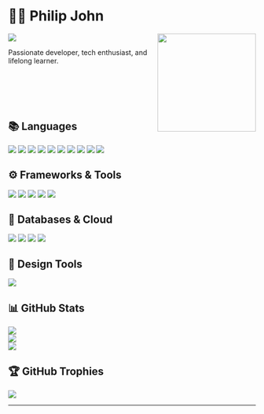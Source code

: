 # 👨‍💻 **Philip John**

[![](https://visitcount.itsvg.in/api?id=PhilipJohn005&icon=0&color=0)](https://visitcount.itsvg.in)
<img src="https://img.freepik.com/premium-photo/coding-website-development_1015293-6182.jpg?w=996" width="200px" align="right">

Passionate developer, tech enthusiast, and lifelong learner.



<br/><br/><br/><br/> 



## 📚 **Languages**
![](https://img.shields.io/badge/c-%2300599C.svg?style=for-the-badge&logo=c&logoColor=white) ![](https://img.shields.io/badge/c++-%2300599C.svg?style=for-the-badge&logo=c%2B%2B&logoColor=white) ![](https://img.shields.io/badge/java-%23ED8B00.svg?style=for-the-badge&logo=openjdk&logoColor=white) ![](https://img.shields.io/badge/kotlin-%237F52FF.svg?style=for-the-badge&logo=kotlin&logoColor=white) ![](https://img.shields.io/badge/python-3670A0?style=for-the-badge&logo=python&logoColor=ffdd54) ![](https://img.shields.io/badge/dart-%230175C2.svg?style=for-the-badge&logo=dart&logoColor=white) ![](https://img.shields.io/badge/html5-%23E34F26.svg?style=for-the-badge&logo=html5&logoColor=white) ![](https://img.shields.io/badge/css3-%231572B6.svg?style=for-the-badge&logo=css3&logoColor=white) ![](https://img.shields.io/badge/javascript-%23323330.svg?style=for-the-badge&logo=javascript&logoColor=%23F7DF1E) ![](https://img.shields.io/badge/TypeScript-3178C6.svg?style=for-the-badge&logo=TypeScript&logoColor=white)

## ⚙️ **Frameworks & Tools**
![](https://img.shields.io/badge/Android%20Studio-3DDC84.svg?style=for-the-badge&logo=Android-Studio&logoColor=white) ![](https://img.shields.io/badge/Flutter-%2302569B.svg?style=for-the-badge&logo=Flutter&logoColor=white) ![](https://img.shields.io/badge/React%20Native-%2320232a.svg?style=for-the-badge&logo=react&logoColor=%2361DAFB) ![](https://img.shields.io/badge/React-%2320232a.svg?style=for-the-badge&logo=react&logoColor=%2361DAFB) ![](https://img.shields.io/badge/Android-34A853.svg?style=for-the-badge&logo=Android&logoColor=white)

## 💾 **Databases & Cloud**
![](https://img.shields.io/badge/MongoDB-%234ea94b.svg?style=for-the-badge&logo=mongodb&logoColor=white) ![](https://img.shields.io/badge/MySQL-4479A1.svg?style=for-the-badge&logo=MySQL&logoColor=white) ![](https://img.shields.io/badge/Firebase-%23039BE5.svg?style=for-the-badge&logo=firebase) ![](https://img.shields.io/badge/AWS-%23FF9900.svg?style=for-the-badge&logo=amazon-aws&logoColor=white)

## 🎨 **Design Tools**
![](https://img.shields.io/badge/Figma-%23F24E1E.svg?style=for-the-badge&logo=figma&logoColor=white)

## 📊 **GitHub Stats**
![](https://github-readme-stats.vercel.app/api?username=PhilipJohn005&theme=tokyonight&hide_border=true&include_all_commits=false&count_private=false)<br/>
![](https://github-readme-streak-stats.herokuapp.com/?user=PhilipJohn005&theme=tokyonight&hide_border=true)<br/>
![](https://github-readme-stats.vercel.app/api/top-langs/?username=PhilipJohn005&theme=tokyonight&hide_border=true&include_all_commits=false&count_private=false&layout=compact)

## 🏆 **GitHub Trophies**
![](https://github-profile-trophy.vercel.app/?username=PhilipJohn005&theme=gruvbox&no-frame=false&no-bg=true&margin-w=4)

---


